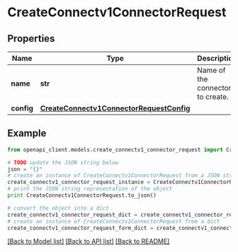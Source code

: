 # CreateConnectv1ConnectorRequest


## Properties
Name | Type | Description | Notes
------------ | ------------- | ------------- | -------------
**name** | **str** | Name of the connector to create. | [optional] 
**config** | [**CreateConnectv1ConnectorRequestConfig**](CreateConnectv1ConnectorRequestConfig.md) |  | [optional] 

## Example

```python
from openapi_client.models.create_connectv1_connector_request import CreateConnectv1ConnectorRequest

# TODO update the JSON string below
json = "{}"
# create an instance of CreateConnectv1ConnectorRequest from a JSON string
create_connectv1_connector_request_instance = CreateConnectv1ConnectorRequest.from_json(json)
# print the JSON string representation of the object
print CreateConnectv1ConnectorRequest.to_json()

# convert the object into a dict
create_connectv1_connector_request_dict = create_connectv1_connector_request_instance.to_dict()
# create an instance of CreateConnectv1ConnectorRequest from a dict
create_connectv1_connector_request_form_dict = create_connectv1_connector_request.from_dict(create_connectv1_connector_request_dict)
```
[[Back to Model list]](../ccloud/README.md#documentation-for-models) [[Back to API list]](../ccloud/README.md#documentation-for-api-endpoints) [[Back to README]](../ccloud/README.md)


